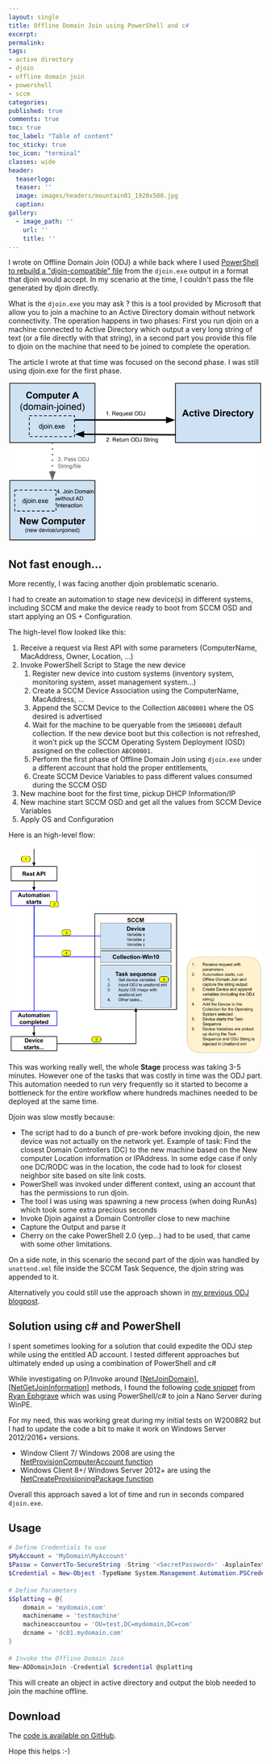 ```yaml
---
layout: single
title: Offline Domain Join using PowerShell and c#
excerpt: 
permalink:
tags: 
- active directory
- djoin
- offline domain join
- powershell
- sccm
categories:
published: true
comments: true
toc: true
toc_label: "Table of content"
toc_sticky: true
toc_icon: "terminal"
classes: wide
header:
  teaserlogo:
  teaser: ''
  image: images/headers/mountain01_1920x500.jpg
  caption:
gallery:
  - image_path: ''
    url: ''
    title: ''
---
```


I wrote on Offline Domain Join (ODJ) a while back where I used [PowerShell to rebuild a "djoin-compatible" file](../2016/2016-07-01-Offline_Domain_Join_-_Recreating_the_Blob_file_using_PowerShell.md) from the `djoin.exe` output in a format that djoin would accept. In my scenario at the time, I couldn't pass the file generated by djoin directly.

What is the `djoin.exe` you may ask ? this is a tool provided by Microsoft that allow you to join a machine to an Active Directory domain without network connectivity. The operation happens in two phases: First you run djoin on a machine connected to Active Directory which output a very long string of text (or a file directly with that string), in a second part you provide this file to djoin on the machine that need to be joined to complete the operation.

The article I wrote at that time was focused on the second phase. I was still using djoin.exe for the first phase.

![](/images/2020/2020-06-30-powershell-offline_domain_join_csharp/ad-offline_domain_join.png)

## Not fast enough...

More recently, I was facing another djoin problematic scenario.

I had to create an automation to stage new device(s) in different systems, including SCCM and make the device ready to boot from SCCM OSD and start applying an OS + Configuration.

The high-level flow looked like this:

1. Receive a request via Rest API with some parameters (ComputerName, MacAddress, Owner, Location, ...)
1. Invoke PowerShell Script to Stage the new device
   1. Register new device into custom systems (inventory system, monitoring system, asset management system...)
   1. Create a SCCM Device Association using the ComputerName, MacAddress, ...
   1. Append the SCCM Device to the Collection `ABC00001` where the OS desired is advertised
   1. Wait for the machine to be queryable from the `SMS00001` default collection. If the new device boot but this collection is not refreshed, it won't pick up the SCCM Operating System Deployment (OSD) assigned on the collection `ABC00001`.
   1. Perform the first phase of Offline Domain Join using `djoin.exe` under a different account that hold the proper entitlements,
   1. Create SCCM Device Variables to pass different values consumed during the SCCM OSD
1. New machine boot for the first time, pickup DHCP Information/IP
1. New machine start SCCM OSD and get all the values from SCCM Device Variables
1. Apply OS and Configuration

Here is an high-level flow:

![](/images/2020/2020-06-30-powershell-offline_domain_join_csharp/odj-automation.png)

This was working really well, the whole **Stage** process was taking 3-5 minutes. However one of the tasks that was costly in time was the ODJ part. This automation needed to run very frequently so it started to become a bottleneck for the entire workflow where hundreds machines needed to be deployed at the same time.

Djoin was slow mostly because:
* The script had to do a bunch of pre-work before invoking djoin, the new device was not actually on the network yet. Example of task: Find the closest Domain Controllers (DC) to the new machine based on the New computer Location information or IPAddress. In some edge case if only one DC/RODC was in the location, the code had to look for closest neighbor site based on site link costs.
* PowerShell was invoked under different context, using an account that has the permissions to run djoin.
* The tool I was using was spawning a new process (when doing RunAs) which took some extra precious seconds
* Invoke Djoin against a Domain Controller close to new machine
* Capture the Output and parse it
* Cherry on the cake PowerShell 2.0 (yep...) had to be used, that came with some other limitations.


On a side note, in this scenario the second part of the djoin was handled by `unattend.xml` file inside the SCCM Task Sequence, the djoin string was appended to it.

Alternatively you could still use the approach shown in [my previous ODJ blogpost](../2016/2016-07-01-Offline_Domain_Join_-_Recreating_the_Blob_file_using_PowerShell.md).

## Solution using c# and PowerShell

I spent sometimes looking for a solution that could expedite the ODJ step while using the entitled AD account. I tested different approaches but ultimately ended up using a combination of PowerShell and c#

While investigating on P/Invoke around [[NetJoinDomain]](https://www.pinvoke.net/default.aspx/netapi32/NetJoinDomain.html), [[NetGetJoinInformation]](https://www.pinvoke.net/default.aspx/netapi32.NetGetJoinInformation) methods, I found the following [code snippet](https://gist.github.com/Ryan2065/79838b78643d2311d60cb6147e3b87bf) from [Ryan Ephgrave](https://twitter.com/EphingPosh) which was using PowerShell/c# to join a Nano Server during WinPE.

For my need, this was working great during my initial tests on W2008R2 but I had to update the code a bit to make it work on Windows Server 2012/2016+ versions.

* Window Client 7/ Windows 2008 are using the [NetProvisionComputerAccount function](https://docs.microsoft.com/en-us/windows/desktop/api/lmjoin/nf-lmjoin-netprovisioncomputeraccount)
* Windows Client 8+/ Windows Server 2012+ are using the [NetCreateProvisioningPackage function](https://docs.microsoft.com/en-us/windows/desktop/api/lmjoin/nf-lmjoin-netcreateprovisioningpackage)

Overall this approach saved a lot of time and run in seconds compared `djoin.exe`. 

## Usage

```powershell
# Define Credentials to use
$MyAccount = 'MyDomain\MyAccount'
$Passw = ConvertTo-SecureString -String '<SecretPassword>' -AsplainText -Force
$Credential = New-Object -TypeName System.Management.Automation.PSCredential -ArgumentList ($MyAccount,$Passw)

# Define Parameters
$Splatting = @{
    domain = 'mydomain.com'
    machinename = 'testmachine'
    machineaccountou = 'OU=test,DC=mydomain,DC=com'
    dcname = 'dc01.mydomain.com'
}

# Invoke the Offline Domain Join
New-ADDomainJoin -Credential $credential @splatting
```

This will create an object in active directory and output the blob needed to join the machine offline.

## Download

The [code is available on GitHub](https://github.com/lazywinadmin/PowerShell/blob/master/AD-COMPUTER-New-ADDomainJoin/New-ADDomainJoin.ps1).



Hope this helps :-)